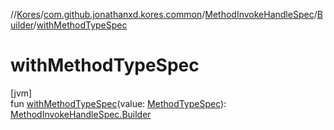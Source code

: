 //[Kores](../../../../index.md)/[com.github.jonathanxd.kores.common](../../index.md)/[MethodInvokeHandleSpec](../index.md)/[Builder](index.md)/[withMethodTypeSpec](with-method-type-spec.md)

# withMethodTypeSpec

[jvm]\
fun [withMethodTypeSpec](with-method-type-spec.md)(value: [MethodTypeSpec](../../-method-type-spec/index.md)): [MethodInvokeHandleSpec.Builder](index.md)
